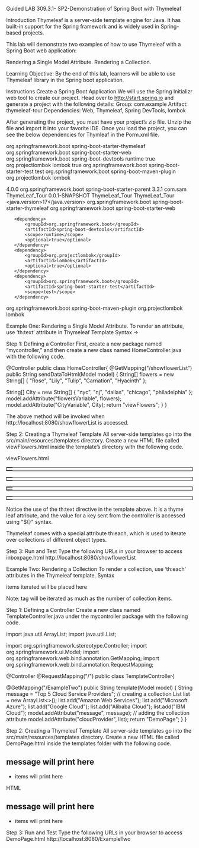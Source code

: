 Guided LAB 309.3.1- SP2-Demonstration of Spring Boot with Thymeleaf  

Introduction
Thymeleaf is a server-side template engine for Java. It has built-in support for the Spring framework and is widely used in Spring-based projects.

This lab will demonstrate two examples of how to use Thymeleaf with a Spring Boot web application:

Rendering a Single Model Attribute.
Rendering a Collection.

Learning Objective: 
By the end of this lab, learners will be able to use Thymeleaf library in the Spring boot application.

Instructions
Create a Spring Boot Application
We will use the Spring Initializr web tool to create our project. Head over to http://start.spring.io and generate a project with the following details:
Group: com.example
Artifact: thymeleaf-tour
Dependencies: Web, Thymeleaf, Spring DevTools, lombok


After generating the project, you must have your project’s zip file. Unzip the file and import it into your favorite IDE. Once you load the project, you can see the below dependencies for Thymleaf in the Porm.xml file.

<dependencies>
  <dependency>
     <groupId>org.springframework.boot</groupId>
     <artifactId>spring-boot-starter-thymeleaf</artifactId>
  </dependency>
  <dependency>
     <groupId>org.springframework.boot</groupId>
     <artifactId>spring-boot-starter-web</artifactId>
  </dependency>

  <dependency>
     <groupId>org.springframework.boot</groupId>
     <artifactId>spring-boot-devtools</artifactId>
     <scope>runtime</scope>
     <optional>true</optional>
  </dependency>

  <dependency>
     <groupId>org.projectlombok</groupId>
     <artifactId>lombok</artifactId>
     <optional>true</optional>
  </dependency>

  <dependency>
     <groupId>org.springframework.boot</groupId>
     <artifactId>spring-boot-starter-test</artifactId>
     <scope>test</scope>
  </dependency>
</dependencies>

<build>
  <plugins>
     <plugin>
        <groupId>org.springframework.boot</groupId>
        <artifactId>spring-boot-maven-plugin</artifactId>
        <configuration>
           <excludes>
              <exclude>
                 <groupId>org.projectlombok</groupId>
                 <artifactId>lombok</artifactId>
              </exclude>
           </excludes>
        </configuration>
     </plugin>
  </plugins>
</build>


<?xml version="1.0" encoding="UTF-8"?>
<project xmlns="http://maven.apache.org/POM/4.0.0" xmlns:xsi="http://www.w3.org/2001/XMLSchema-instance"
        xsi:schemaLocation="http://maven.apache.org/POM/4.0.0 https://maven.apache.org/xsd/maven-4.0.0.xsd">
   <modelVersion>4.0.0</modelVersion>
   <parent>
       <groupId>org.springframework.boot</groupId>
       <artifactId>spring-boot-starter-parent</artifactId>
       <version>3.3.1</version>
       <relativePath/> <!-- lookup parent from repository -->
   </parent>
   <groupId>com.sam</groupId>
   <artifactId>ThymeLeaf_Tour</artifactId>
   <version>0.0.1-SNAPSHOT</version>
   <name>ThymeLeaf_Tour</name>
   <description>ThymeLeaf_Tour</description>
   <url/>
   <licenses>
       <license/>
   </licenses>
   <developers>
       <developer/>
   </developers>
   <scm>
       <connection/>
       <developerConnection/>
       <tag/>
       <url/>
   </scm>
   <properties>
       <java.version>17</java.version>
   </properties>
   <dependencies>
       <dependency>
           <groupId>org.springframework.boot</groupId>
           <artifactId>spring-boot-starter-thymeleaf</artifactId>
       </dependency>
       <dependency>
           <groupId>org.springframework.boot</groupId>
           <artifactId>spring-boot-starter-web</artifactId>
       </dependency>


       <dependency>
           <groupId>org.springframework.boot</groupId>
           <artifactId>spring-boot-devtools</artifactId>
           <scope>runtime</scope>
           <optional>true</optional>
       </dependency>
       <dependency>
           <groupId>org.projectlombok</groupId>
           <artifactId>lombok</artifactId>
           <optional>true</optional>
       </dependency>
       <dependency>
           <groupId>org.springframework.boot</groupId>
           <artifactId>spring-boot-starter-test</artifactId>
           <scope>test</scope>
       </dependency>
   </dependencies>


   <build>
       <plugins>
           <plugin>
               <groupId>org.springframework.boot</groupId>
               <artifactId>spring-boot-maven-plugin</artifactId>
               <configuration>
                   <excludes>
                       <exclude>
                           <groupId>org.projectlombok</groupId>
                           <artifactId>lombok</artifactId>
                       </exclude>
                   </excludes>
               </configuration>
           </plugin>
       </plugins>
   </build>


</project>

Example One: Rendering a Single Model Attribute.
To render an attribute, use ‘th:text’ attribute in Thymeleaf Template
Syntax → <p th:text="${attributeKey}"> 
Step 1: Defining a Controller
First, create a new package named “mycontroller,” and then create a new class named HomeController.java with the following code.

@Controller
public class HomeController{
   @GetMapping("/showflowerList")
   public String sendDataToHtml(Model model) {
   String[] flowers = new String[] { "Rose", "Lily", "Tulip", "Carnation", "Hyacinth" };

   String[] City = new String[] { "nyc", "nj", "dallas", "chicago", "philadelphia" };
    model.addAttribute("flowersVariable", flowers);
    model.addAttribute("CityVariable", City);
    return "viewFlowers";
   }
}


The above method will be invoked when http://localhost:8080/showflowerList is accessed.

Step 2: Creating a Thymeleaf Template
All server-side templates go into the src/main/resources/templates directory. Create a new HTML file called viewFlowers.html inside the template’s directory with the following code.

viewFlowers.html
<!DOCTYPE html>
<html xmlns:th="http://www.thymeleaf.org">
<head>
   <meta charset="UTF-8">
   <title>Title</title>
</head>
<body>
<table style="border: 1px solid black">
<tr th:each="showflowers: ${flowersVariable}">
   <td th:text="${showflowers}" />
</tr>
</table>

<table style="border: 1px solid black">
<tr th:each="showCity: ${CityVariable}">
   <td th:text="${showCity}" />
</tr>
</table>
</body>
</html>





<!DOCTYPE html>
<html xmlns:th="http://www.thymeleaf.org">
<head>
   <meta charset="UTF-8">
   <title>Title</title>
</head>
<body>
<table style="border: 1px solid black">
   <tr th:each="showflowers: ${flowersVariable}">
       <td th:text="${showflowers}" />
   </tr>
</table>


<table style="border: 1px solid black">
   <tr th:each="showCity: ${CityVariable}">
       <td th:text="${showCity}" />
   </tr>
</table>
</body>
</html>



Notice the use of the th:text directive in the template above. It is a thyme leaf attribute, and the value for a key sent from the controller is accessed using "${}" syntax.

Thymeleaf comes with a special attribute th:each, which is used to iterate over collections of different object types.


Step 3: Run and Test
 Type the following URLs in your browser to access inboxpage.html 
http://localhost:8080/showflowerList





Example Two: Rendering a Collection
To render a collection, use ‘th:each’ attributes in the Thymeleaf template.
Syntax
<p th:each="variable:${collectionName}"> 
   <span th:text=${variable}> items iterated will be placed here </span>
</p>

Note: <span> tag will be iterated as much as the number of collection items.

Step 1: Defining a Controller
Create a new class named TemplateController.java under the mycontroller package with the following code.

import java.util.ArrayList;
import java.util.List;

import org.springframework.stereotype.Controller;
import org.springframework.ui.Model;
import org.springframework.web.bind.annotation.GetMapping;
import org.springframework.web.bind.annotation.RequestMapping;

@Controller
@RequestMapping("/")
public class TemplateController{

   @GetMapping("/ExampleTwo")
   public String template(Model model) {
       String message = "Top 5 Cloud Service Providers";
       // creating a collection
       List<String> list = new ArrayList<>();
       list.add("Amazon Web Services");
       list.add("Microsoft Azure");
       list.add("Google Cloud");
       list.add("Alibaba Cloud");
       list.add("IBM Cloud");
       model.addAttribute("message", message);
       // adding the collection attribute
       model.addAttribute("cloudProvider", list);
       return "DemoPage";
   }
}




Step 2: Creating a Thymeleaf Template
All server-side templates go into the src/main/resources/templates directory. Create a new HTML file called DemoPage.html inside the templates folder with the following code.

<!DOCTYPE html>
<html xmlns:th="http://www.thymeleaf.org">
<head>
   <meta charset="UTF-8">
   <title>Title</title>
</head>
<body>
<div id="one">
 <h2 th:text="${message}">
   <span>message will print here</span>
 </h2>
</div >


<div id="two" th:each="List:${cloudProvider}">
 <ul>
   <li>
     <span th:text=${List}>items will print here</span>
   </li>
 </ul>
</div>
</body>
</html>



HTML
<!DOCTYPE html>
<html xmlns:th="http://www.thymeleaf.org">
<head>
   <meta charset="UTF-8">
   <title>Title</title>
</head>
<body>
<div id="one">
   <h2 th:text="${message}">
       <span>message will print here</span>
   </h2>
</div >




<div id="two" th:each="List:${cloudProvider}">
   <ul>
       <li>
           <span th:text=${List}>items will print here</span>
       </li>
   </ul>
</div>
</body>
</html>









Step 3: Run and Test
Type the following URLs in your browser to access DemoPage.html 
http://localhost:8080/ExampleTwo







